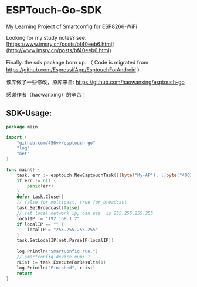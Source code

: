 # ESPTouch-Go-SDK
My Learning Project of Smartconfig for ESP8266-WiFi

Looking for my study notes? see: [https://www.imsry.cn/posts/bf40eeb6.html](http://www.imsry.cn/posts/bf40eeb6.html)

Finally. the sdk package born up. （ Code is migrated from https://github.com/EspressifApp/EsptouchForAndroid ）

该库做了一些修改，原库来自: https://github.com/haowanxing/esptouch-go

感谢作者（haowanxing）的辛苦！



## SDK-Usage:

```go
package main

import (
	"github.com/456vv/esptouch-go"
	"log"
	"net"
)

func main() {
	task, err := esptouch.NewEsptouchTask([]byte("My-AP"), []byte("400300200"), []byte{0x4c, 0x50, 0x77, 0x73, 0x37, 0xb0})
	if err != nil {
		panic(err)
	}
	defer task.Close()
    // false for multicast, true for broadcast
	task.SetBroadcast(false)
	// set local network ip, can use  is 255.255.255.255
	localIP := "192.168.1.2"
	if localIP == "" {
		localIP = "255.255.255.255"
	}
	task.SetLocalIP(net.ParseIP(localIP))
	
	log.Println("SmartConfig run.")
    // smartconfig device num: 1
	rList := task.ExecuteForResults(1)
	log.Println("Finished", rList)
	return
}
```